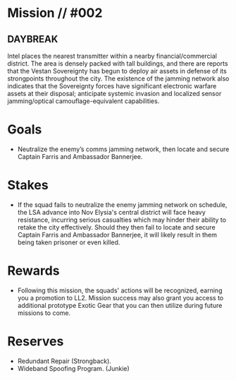 # Mission // #002
## DAYBREAK

Intel places the nearest transmitter within a nearby financial/commercial district. The area is densely packed with tall buildings, and there are reports that the Vestan Sovereignty has begun to deploy air assets in defense of its strongpoints throughout the city. The existence of the jamming network also indicates that the Sovereignty forces have significant electronic warfare assets at their disposal; anticipate systemic invasion and localized sensor jamming/optical camouflage-equivalent capabilities.

# Goals
- Neutralize the enemy’s comms jamming network, then locate and secure Captain Farris and Ambassador Bannerjee.

# Stakes
- If the squad fails to neutralize the enemy jamming network on schedule, the LSA advance into Nov Elysia's central district will face heavy resistance, incurring serious casualties which may hinder their ability to retake the city effectively. Should they then fail to locate and secure Captain Farris and Ambassador Bannerjee, it will likely result in them being taken prisoner or even killed.

# Rewards
- Following this mission, the squads' actions will be recognized, earning you a promotion to LL2. Mission success may also grant you access to additional prototype Exotic Gear that you can then utilize during future missions to come.

# Reserves
- Redundant Repair (Strongback).
- Wideband Spoofing Program. (Junkie)
